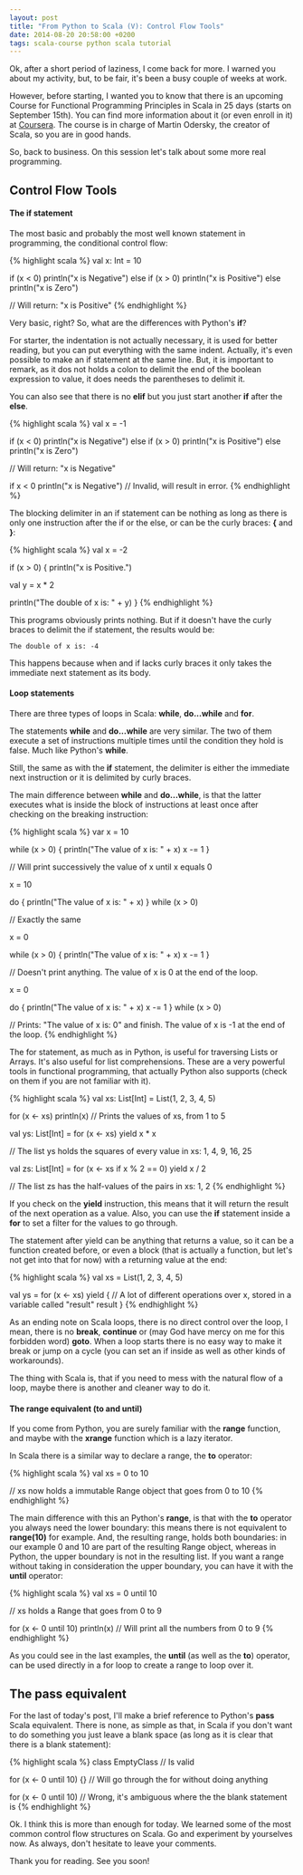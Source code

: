 ```yaml
---
layout: post
title: "From Python to Scala (V): Control Flow Tools"
date: 2014-08-20 20:58:00 +0200
tags: scala-course python scala tutorial
---
```


Ok, after a short period of laziness, I come back for more. I warned you about
my activity, but, to be fair, it's been a busy couple of weeks at work.

However, before starting, I wanted you to know that there is an upcoming Course
for Functional Programming Principles in Scala in 25 days (starts on September
15th). You can find more information about it (or even enroll in it) at
[Coursera](https://www.coursera.org/course/progfun). The course is in charge of
Martin Odersky, the creator of Scala, so you are in good hands.

So, back to business. On this session let's talk about some more real
programming.

## Control Flow Tools

#### The if statement

The most basic and probably the most well known statement in programming, the
conditional control flow:

{% highlight scala %}
val x: Int = 10

if (x < 0)
  println("x is Negative")
else if (x > 0)
  println("x is Positive")
else
  println("x is Zero")

// Will return: "x is Positive"
{% endhighlight %}

<!-- more -->

Very basic, right? So, what are the differences with Python's **if**?

For starter, the indentation is not actually necessary, it is used for better
reading, but you can put everything with the same indent. Actually, it's even
possible to make an if statement at the same line. But, it is important to
remark, as it dos not holds a colon to delimit the end of the boolean expression
to value, it does needs the parentheses to delimit it.

You can also see that there is no **elif** but you just start another **if**
after the **else**.

{% highlight scala %}
val x = -1

if (x < 0) println("x is Negative") else if (x > 0) println("x is Positive") else println("x is Zero")

// Will return: "x is Negative"

if x < 0 println("x is Negative") // Invalid, will result in error.
{% endhighlight %}

The blocking delimiter in an if statement can be nothing as long as there is
only one instruction after the if or the else, or can be the curly braces: **{**
and **}**:

{% highlight scala %}
val x = -2

if (x > 0) {
  println("x is Positive.")

  val y = x * 2

  println("The double of x is: " + y)
}
{% endhighlight %}

This programs obviously prints nothing. But if it doesn't have the curly braces
to delimit the if statement, the results would be:

    The double of x is: -4

This happens because when and if lacks curly braces it only takes the immediate
next statement as its body.

#### Loop statements

There are three types of loops in Scala: **while**, **do...while** and **for**.

The statements **while** and **do...while** are very similar. The two of them
execute a set of instructions multiple times until the condition they hold is
false. Much like Python's **while**.

Still, the same as with the **if** statement, the delimiter is either the
immediate next instruction or it is delimited by curly braces.

The main difference between **while** and **do...while**, is that the latter
executes what is inside the block of instructions at least once after checking
on the breaking instruction:

{% highlight scala %}
var x = 10

while (x > 0) {
  println("The value of x is: " + x)
  x -= 1
}

// Will print successively the value of x until x equals 0

x = 10

do {
  println("The value of x is: " + x)
} while (x > 0)

// Exactly the same

x = 0

while (x > 0) {
  println("The value of x is: " + x)
  x -= 1
}

// Doesn't print anything. The value of x is 0 at the end of the loop.

x = 0

do {
  println("The value of x is: " + x)
  x -= 1
} while (x > 0)

// Prints: "The value of x is: 0" and finish. The value of x is -1 at the end of the loop.
{% endhighlight %}

The for statement, as much as in Python, is useful for traversing Lists or
Arrays. It's also useful for list comprehensions. These are a very powerful
tools in functional programming, that actually Python also supports (check on
them if you are not familiar with it).

{% highlight scala %}
val xs: List[Int] = List(1, 2, 3, 4, 5)

for (x <- xs) println(x) // Prints the values of xs, from 1 to 5

val ys: List[Int] = for (x <- xs) yield x * x

// The list ys holds the squares of every value in xs: 1, 4, 9, 16, 25

val zs: List[Int] = for (x <- xs if x % 2 == 0) yield x / 2

// The list zs has the half-values of the pairs in xs: 1, 2
{% endhighlight %}

If you check on the **yield** instruction, this means that it will return the
result of the next operation as a value. Also, you can use the **if** statement
inside a **for** to set a filter for the values to go through.

The statement after yield can be anything that returns a value, so it can be a
function created before, or even a block (that is actually a function, but let's
not get into that for now) with a returning value at the end:

{% highlight scala %}
val xs = List(1, 2, 3, 4, 5)

val ys = for (x <- xs) yield {
  // A lot of different operations over x, stored in a variable called "result"
  result
}
{% endhighlight %}

As an ending note on Scala loops, there is no direct control over the loop, I
mean, there is no **break**, **continue** or (may God have mercy on me for this
forbidden word) **goto**. When a loop starts there is no easy way to make it
break or jump on a cycle (you can set an if inside as well as other kinds of
workarounds).

The thing with Scala is, that if you need to mess with the natural flow of a
loop, maybe there is another and cleaner way to do it.

#### The range equivalent (to and until)

If you come from Python, you are surely familiar with the **range** function,
and maybe with the **xrange** function which is a lazy iterator.

In Scala there is a similar way to declare a range, the **to** operator:

{% highlight scala %}
val xs = 0 to 10

// xs now holds a immutable Range object that goes from 0 to 10
{% endhighlight %}

The main difference with this an Python's **range**, is that with the **to**
operator you always need the lower boundary: this means there is not equivalent
to **range(10)** for example. And, the resulting range, holds both boundaries:
in our example 0 and 10 are part of the resulting Range object, whereas in
Python, the upper boundary is not in the resulting list. If you want a range
without taking in consideration the upper boundary, you can have it with the
**until** operator:

{% highlight scala %}
val xs = 0 until 10

// xs holds a Range that goes from 0 to 9

for (x <- 0 until 10) println(x) // Will print all the numbers from 0 to 9
{% endhighlight %}

As you could see in the last examples, the **until** (as well as the **to**)
operator, can be used directly in a for loop to create a range to loop over it.

## The pass equivalent

For the last of today's post, I'll make a brief reference to Python's **pass**
Scala equivalent. There is none, as simple as that, in Scala if you don't want
to do something you just leave a blank space (as long as it is clear that there
is a blank statement):

{% highlight scala %}
class EmptyClass // Is valid

for (x <- 0 until 10) {} // Will go through the for without doing anything

for (x <- 0 until 10) // Wrong, it's ambiguous where the the blank statement is
{% endhighlight %}

Ok. I think this is more than enough for today. We learned some of the most
common control flow structures on Scala. Go and experiment by yourselves now. As
always, don't hesitate to leave your comments.

Thank you for reading. See you soon!
